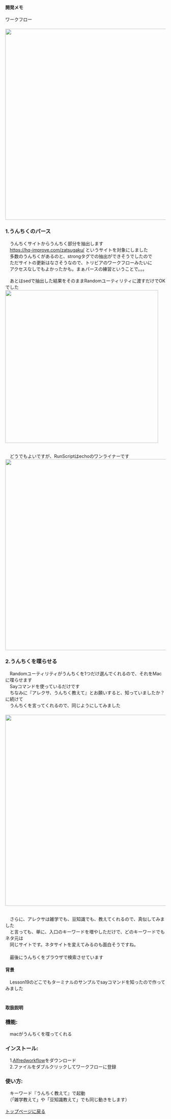 #### 開発メモ
ワークフロー
<br>　<img width="600" src="https://user-images.githubusercontent.com/40127279/127756657-844234f8-22e1-4109-9f9b-44d84bb8a50f.png">

### 1.うんちくのパース
　うんちくサイトからうんちく部分を抽出します
<br>　https://hq-improve.com/zatsugaku/ というサイトを対象にしました
<br>　多数のうんちくがあるのと、strongタグでの抽出ができそうでしたので
<br>　ただサイトの更新はなさそうなので、トリビアのワークフローみたいに
<br>　アクセスなしでもよかったかも。まぁパースの練習ということで。。。
<br>
<br>　あとはsedで抽出した結果をそのままRandomユーティリティに渡すだけでOKでした
<br><img width="480" src="https://user-images.githubusercontent.com/40127279/127756701-a2cee3b6-17c0-48e5-9557-7cd318578f61.png">

<br>　どうでもよいですが、RunScriptはechoのワンライナーです
<br><img width="600" src="https://user-images.githubusercontent.com/40127279/127756681-2c533971-0d83-4031-8af3-da51c37e6d17.png">
### 2.うんちくを喋らせる
　Randomユーティリティがうんちくを1つだけ選んでくれるので、それをMacに喋らせます
<br>　Sayコマンドを使っているだけです
<br>　ちなみに『アレクサ、うんちく教えて』とお願いすると、知っていましたか？に続けて
<br>　うんちくを言ってくれるので、同じようにしてみました
<br>　<img width="600" src="https://user-images.githubusercontent.com/40127279/127756713-aac3cd66-7573-402b-af4d-b3bb2f3db7fe.png">

<br>　さらに、アレクサは雑学でも、豆知識でも、教えてくれるので、真似してみました
<br>　と言っても、単に、入口のキーワードを増やしただけで、どのキーワードでもネタ元は
<br>　同じサイトです。ネタサイトを変えてみるのも面白そうですね。
<br>　
<br>　最後にうんちくをブラウザで検索させています
<br>
#### 背景
　Lesson19のどこでもターミナルのサンプルでsayコマンドを知ったので作ってみました
<br>　
#### 取扱説明
### 機能:
　macがうんちくを喋ってくれる
### インストール:
　1.[Alfredworkflow](https://github.com/KitanoTamotsu/unchiku/releases/download/1.0/unchiku.alfredworkflow.zip)をダウンロード 
<br>　2.ファイルをダブルクリックしてワークフローに登録
### 使い方:
　キーワード『うんちく教えて』で起動
<br>　（「雑学教えて」や「豆知識教えて」でも同じ動きをします）
<br>
<br>
[トップページに戻る](https://kitanotamotsu.github.io/)

